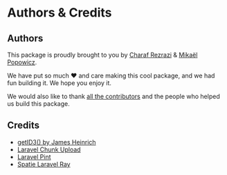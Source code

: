 # Authors & Credits

## Authors

This package is proudly brought to you by [Charaf Rezrazi](https://github.com/crezra)
& [Mikaël Popowicz](https://github.com/mikaelpopowicz).

We have put so much ♥️ and care making this cool package, and we had fun building it. We hope you enjoy it.

We would also like to thank [all the contributors](https://github.com/oneduo/nova-file-manager/contributors)
and the people who helped us build this package.

## Credits

- [getID3() by James Heinrich](https://github.com/JamesHeinrich/getID3)
- [Laravel Chunk Upload](https://github.com/pionl/laravel-chunk-upload)
- [Laravel Pint](https://github.com/laravel/pint)
- [Spatie Laravel Ray](https://github.com/spatie/laravel-ray)